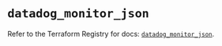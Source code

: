 # `datadog_monitor_json`

Refer to the Terraform Registry for docs: [`datadog_monitor_json`](https://registry.terraform.io/providers/datadog/datadog/3.36.1/docs/resources/monitor_json).
